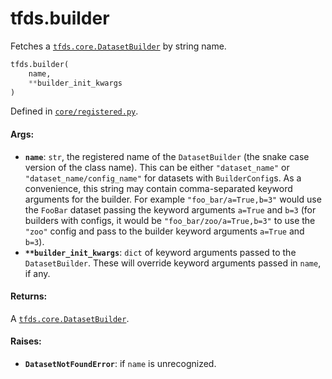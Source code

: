 <div itemscope itemtype="http://developers.google.com/ReferenceObject">
<meta itemprop="name" content="tfds.builder" />
<meta itemprop="path" content="Stable" />
</div>

# tfds.builder

Fetches a <a href="../tfds/core/DatasetBuilder.md"><code>tfds.core.DatasetBuilder</code></a> by string name.

``` python
tfds.builder(
    name,
    **builder_init_kwargs
)
```



Defined in [`core/registered.py`](https://github.com/tensorflow/datasets/tree/master/tensorflow_datasets/core/registered.py).

<!-- Placeholder for "Used in" -->

#### Args:

* <b>`name`</b>: `str`, the registered name of the `DatasetBuilder` (the snake case
    version of the class name). This can be either `"dataset_name"` or
    `"dataset_name/config_name"` for datasets with `BuilderConfig`s.
    As a convenience, this string may contain comma-separated keyword
    arguments for the builder. For example `"foo_bar/a=True,b=3"` would use
    the `FooBar` dataset passing the keyword arguments `a=True` and `b=3`
    (for builders with configs, it would be `"foo_bar/zoo/a=True,b=3"` to
    use the `"zoo"` config and pass to the builder keyword arguments `a=True`
    and `b=3`).
* <b>`**builder_init_kwargs`</b>: `dict` of keyword arguments passed to the
    `DatasetBuilder`. These will override keyword arguments passed in `name`,
    if any.


#### Returns:

A <a href="../tfds/core/DatasetBuilder.md"><code>tfds.core.DatasetBuilder</code></a>.


#### Raises:

* <b>`DatasetNotFoundError`</b>: if `name` is unrecognized.